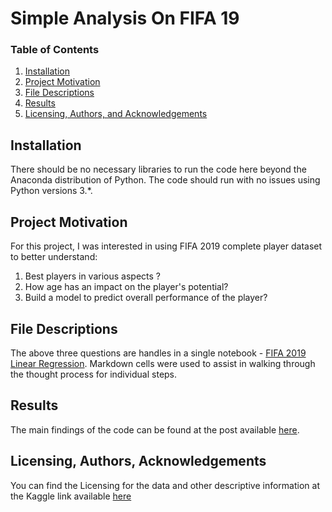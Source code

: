 # Simple Analysis On FIFA 19

### Table of Contents
1. [Installation](#installation)
2. [Project Motivation](#motivation)
3. [File Descriptions](#files)
4. [Results](#result)
5. [Licensing, Authors, and Acknowledgements](#licensing)

## Installation <a name="installation"></a>
There should be no necessary libraries to run the code here beyond the Anaconda distribution of Python.  The code should run with no issues using Python versions 3.*.

## Project Motivation<a name="motivation"></a>

For this project, I was interested in using FIFA 2019 complete player dataset to better understand:
1. Best players in various aspects ?
2. How age has an impact on the player's potential?
3. Build a model to predict overall performance of the player?

## File Descriptions <a name="files"></a>

The above three questions are handles in a single notebook - [FIFA 2019 Linear Regression](https://github.com/Dhanush1014/Simple-Analysis-On-FIFA-19/blob/master/FIFA%202019%20Linear%20Regression.ipynb).  Markdown cells were used to assist in walking through the thought process for individual steps.

## Results<a name="results"></a>

The main findings of the code can be found at the post available [here]().

## Licensing, Authors, Acknowledgements<a name="licensing"></a> 

You can find the Licensing for the data and other descriptive information at the Kaggle link available [here](https://www.kaggle.com/karangadiya/fifa19)

